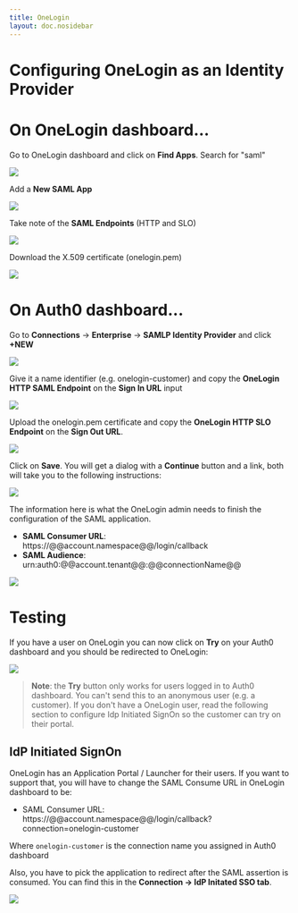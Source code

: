 ```yaml
---
title: OneLogin
layout: doc.nosidebar
---
```

# Configuring OneLogin as an Identity Provider

# On OneLogin dashboard...

Go to OneLogin dashboard and click on **Find Apps**. Search for "saml"

![](../media/articles/onelogin-1.png)

Add a **New SAML App**

![](../media/articles/onelogin-2.png)

Take note of the **SAML Endpoints** (HTTP and SLO)

![](../media/articles/onelogin-3.png)

Download the X.509 certificate (onelogin.pem)

![](../media/articles/onelogin-4.png)

# On Auth0 dashboard...

Go to **Connections** -> **Enterprise** -> **SAMLP Identity Provider** and click **+NEW**

![](../media/articles/onelogin-5.png)

Give it a name identifier (e.g. onelogin-customer) and copy the **OneLogin HTTP SAML Endpoint** on the **Sign In URL** input

![](../media/articles/onelogin-6.png)

Upload the onelogin.pem certificate and copy the **OneLogin HTTP SLO Endpoint** on the **Sign Out URL**.

![](../media/articles/onelogin-7.png)

Click on **Save**. You will get a dialog with a **Continue** button and a link, both will take you to the following instructions:

![](../media/articles/onelogin-8.png)

The information here is what the OneLogin admin needs to finish the configuration of the SAML application.

* **SAML Consumer URL**: https://@@account.namespace@@/login/callback
* **SAML Audience**: urn:auth0:@@account.tenant@@:@@connectionName@@

![](../media/articles/onelogin-9.png)

# Testing

If you have a user on OneLogin you can now click on **Try** on your Auth0 dashboard and you should be redirected to OneLogin:

![](../media/articles/onelogin-10.png)

> **Note**: the **Try** button only works for users logged in to Auth0 dashboard. You can't send this to an anonymous user (e.g. a customer). If you don't have a OneLogin user, read the following section to configure Idp Initiated SignOn so the customer can try on their portal.

## IdP Initiated SignOn

OneLogin has an Application Portal / Launcher for their users. If you want to support that, you will have to change the SAML Consume URL in OneLogin dashboard to be:

* SAML Consumer URL: https://@@account.namespace@@/login/callback?connection=onelogin-customer

Where `onelogin-customer` is the connection name you assigned in Auth0 dashboard

Also, you have to pick the application to redirect after the SAML assertion is consumed. You can find this in the **Connection -> IdP Initated SSO tab**.

![](../media/articles/onelogin-11.png)
